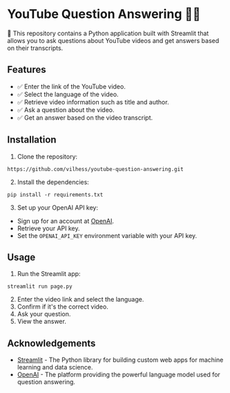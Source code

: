 # YouTube Question Answering 🎥💡


📝 This repository contains a Python application built with Streamlit that allows you to ask questions about YouTube videos and get answers based on their transcripts.

## Features

- ✅ Enter the link of the YouTube video.
- ✅ Select the language of the video.
- ✅ Retrieve video information such as title and author.
- ✅ Ask a question about the video.
- ✅ Get an answer based on the video transcript.

## Installation

1. Clone the repository:

`https://github.com/vilhess/youtube-question-answering.git`

2. Install the dependencies:

`pip install -r requirements.txt`

3. Set up your OpenAI API key:

- Sign up for an account at [OpenAI](https://openai.com).
- Retrieve your API key.
- Set the `OPENAI_API_KEY` environment variable with your API key.

## Usage

1. Run the Streamlit app:

`streamlit run page.py`

2. Enter the video link and select the language.
3. Confirm if it's the correct video.
4. Ask your question.
5. View the answer.

## Acknowledgements

- [Streamlit](https://streamlit.io) - The Python library for building custom web apps for machine learning and data science.
- [OpenAI](https://openai.com) - The platform providing the powerful language model used for question answering.

